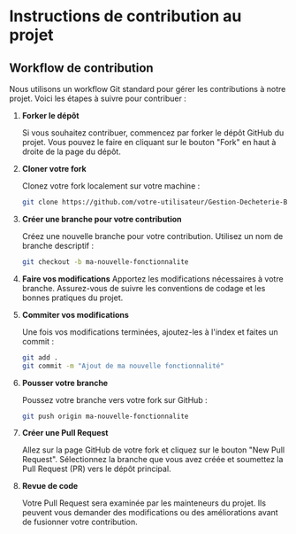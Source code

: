# Instructions de contribution au projet

## Workflow de contribution

Nous utilisons un workflow Git standard pour gérer les contributions à notre projet. Voici les étapes à suivre pour contribuer :
1. **Forker le dépôt**

   Si vous souhaitez contribuer, commencez par forker le dépôt GitHub du projet. Vous pouvez le faire en cliquant sur le bouton "Fork" en haut à droite de la page du dépôt.

2. **Cloner votre fork**

   Clonez votre fork localement sur votre machine :

   ```bash
   git clone https://github.com/votre-utilisateur/Gestion-Decheterie-Backend.git
    ```
3. **Créer une branche pour votre contribution** 

    Créez une nouvelle branche pour votre contribution. Utilisez un nom de branche descriptif :
    ```bash	
    git checkout -b ma-nouvelle-fonctionnalite
    ```
4. **Faire vos modifications**
    Apportez les modifications nécessaires à votre branche. Assurez-vous de suivre les conventions de codage et les bonnes pratiques du projet.

5. **Commiter vos modifications**

    Une fois vos modifications terminées, ajoutez-les à l'index et faites un commit :
    ```bash
    git add .
    git commit -m "Ajout de ma nouvelle fonctionnalité"
    ```

6. **Pousser votre branche**

    Poussez votre branche vers votre fork sur GitHub :
    ```bash	
    git push origin ma-nouvelle-fonctionnalite
    ```
7. **Créer une Pull Request**

    Allez sur la page GitHub de votre fork et cliquez sur le bouton "New Pull Request". Sélectionnez la branche que vous avez créée et soumettez la Pull Request (PR) vers le dépôt principal.

8. **Revue de code**

    Votre Pull Request sera examinée par les mainteneurs du projet. Ils peuvent vous demander des modifications ou des améliorations avant de fusionner votre contribution.